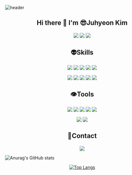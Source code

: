 ![header](https://capsule-render.vercel.app/api?type=Soft&color=gradient&customColorList=15&height=150&section=header&text=Hello&fontColor=FFFFFF&fontSize=60&animation=twinkling&desc=Welcome%20to%20my%20hub!&descAlignY=70&descAlign=60)
</div>

<h2 dir="auto"><p align ="center" dir="auto"><strong>Hi there </strong> 👋 <strong>I'm 😎Juhyeon Kim</strong></p></h2>
                        
<p align ="center" dir="auto">
<a href="https://www.instagram.com/jju.hyeoni/" ><img src="https://img.shields.io/badge/Instagram-E4405F?logo=Instagram&logoColor=white"/></a>
<a href="https://github.com/Gongjuhyeon" ><img src="https://img.shields.io/badge/GitHub-181717?logo=GitHub&logoColor=white"/></a>
<a href="https://blog.naver.com/kjh000121" ><img src="https://img.shields.io/badge/Blog-03C75A?logo=Naver&logoColor=white"/></a> </p>

                                                                                                                          
<h2 dir="auto"><p align ="center" dir="auto"><strong>👽Skills</strong></p></h2>
                        
<p align ="center" dir="auto>

<img src="https://img.shields.io/badge/Android-3DDC84?style=flat-square&logo=Android&logoColor=white"/> <img src="https://img.shields.io/badge/Python-3776AB?style=flat-square&logo=Python&logoColor=white"/>
<img src="https://img.shields.io/badge/R-276DC3?style=flat-square&logo=R&logoColor=white"/>
<img src="https://img.shields.io/badge/C-A8B9CC?style=flat-square&logo=C&logoColor=white"/>
<img src="https://img.shields.io/badge/FastAPI-009688?style=flat-square&logo=FastAPI&logoColor=white"/>
<img src="https://img.shields.io/badge/Google Tag Manager-246FDB?style=flat-square&logo=Google Tag Manager&logoColor=white"/></p>

<p align ="center" dir="auto>
                        
<img src="https://img.shields.io/badge/Google Analytics-E37400?style=flat-square&logo=Google Analytics&logoColor=white"/> <img src="https://img.shields.io/badge/Flask-000000?style=flat-square&logo=Flask&logoColor=white"/>
<img src="https://img.shields.io/badge/Amazon AWS-232F3E?style=flat-square&logo=Amazon AWS&logoColor=white"/>
<img src="https://img.shields.io/badge/Amazon EC2-FF9900?style=flat-square&logo=Amazon EC2&logoColor=white"/>
<img src="https://img.shields.io/badge/React-61DAFB?style=flat-square&logo=React&logoColor=white"/>
<img src="https://img.shields.io/badge/MySQL-4479A1?style=flat-square&logo=MySQL&logoColor=white"/></p>
  

<h2 dir="auto"><p align ="center" dir="auto"><strong>👁Tools</strong></p></h2>

<p align ="center" dir="auto>
  
<img src="https://img.shields.io/badge/visualstudio-5C2D91?style=flat-square&logo=visualstudio&logoColor=white"/> <img src="https://img.shields.io/badge/pycharm-000000?style=flat-square&logo=pycharm&logoColor=white"/>
<img src="https://img.shields.io/badge/visualstudiocode-007ACC?style=flat-square&logo=visualstudiocode&logoColor=white"/>
<img src="https://img.shields.io/badge/Jupyter-F37626?style=flat-square&logo=Jupyter&logoColor=white"/>
<img src="https://img.shields.io/badge/googlecolab-F9AB00?style=flat-square&logo=googlecolab&logoColor=white"/>
<img src="https://img.shields.io/badge/github-181717?style=flat-square&logo=github&logoColor=white"/></p>
                                                                                                   
<p align ="center" dir="auto>
  
<img src="https://img.shields.io/badge/amazonaws-232F3E?style=flat-square&logo=amazonaws&logoColor=white"/> <img src="https://img.shields.io/badge/git-F05032?style=flat-square&logo=git&logoColor=white"/>
<img src="https://img.shields.io/badge/anaconda-44A833?style=flat-square&logo=anaconda&logoColor=white"/></p>


<h2 dir="auto"><p align ="center" dir="auto"><strong>📱Contact</strong></p></h2>

<p align ="center" dir="auto>
  
<img src="https://img.shields.io/badge/gmail-EA4335?style=flat-square&logo=gmail&logoColor=white"/> <img src="https://img.shields.io/badge/Instagram-E4405F?style=flat-square&logo=Instagram&logoColor=white"/></p>
                                                                                                   
<p align ="center" dir="auto>

<div align="center">
  
![Anurag's GitHub stats](https://github-readme-stats.vercel.app/api?username=Gongjuhyeon&show_icons=true&theme=radical)</div>

<div align="center">
  
[![Top Langs](https://github-readme-stats.vercel.app/api/top-langs/?username=Gongjuhyeon&layout=donut)](https://github.com/Gongjuhyeon/github-readme-stats)</div>

